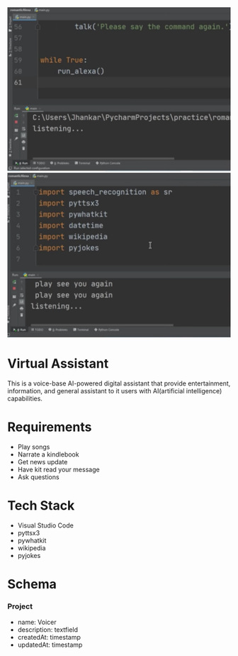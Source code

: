 <img src="Images/Firstpic.png" width="1000">
<img src="Images/Secondpic.png" width="1000">


# Virtual Assistant
This is a voice-base AI-powered digital assistant that provide entertainment, information, and general assistant to it users with AI(artificial intelligence) capabilities.

# Requirements
-  Play songs
-  Narrate a kindlebook
-  Get news update
-  Have kit read your message
-  Ask questions

# Tech Stack
- Visual Studio Code
- pyttsx3
- pywhatkit
- wikipedia
- pyjokes

# Schema

### Project
- name: Voicer
- description: textfield
- createdAt: timestamp
- updatedAt: timestamp
